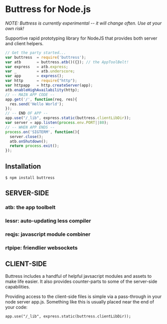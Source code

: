 Buttress for Node.js
=============

*NOTE: Buttress is currently experimental -- it will change often. Use at your own risk!*

Supportive rapid prototyping library for NodeJS that provides both server and client helpers.

```js
// Get the party started...
var buttress  = require('buttress');
var atb       = buttress.atb()({}); // the AppToolBelt!
var express   = atb.express;
var _         = atb.underscore;
var app       = express();
var http      = require("http");
var httpapp   = http.createServer(app);
atb.enableHighAvailability(http);
// -- MAIN APP CODE --
app.get('/', function(req, res){
  res.send('Hello World');
});
// -- END OF APP -- 
app.use("/_lib", express.static(buttress.clientLibDir));
var server = app.listen(process.env.PORT||80);
// -- WHEN APP ENDS --
process.on('SIGTERM', function(){
  server.close();
  atb.onShutdown();
  return process.exit(); 
});
```

## Installation

    $ npm install buttress


## SERVER-SIDE 

### atb: the app toolbelt

### lessr: auto-updating less compiler

### reqjs: javascript module combiner

### rtpipe: friendlier websockets

## CLIENT-SIDE

Buttress includes a handful of helpful javsacript modules and assets to make life easier. It also provides counter-parts to some of the server-side capabilities.

Providing access to the client-side files is simple via a pass-through in your node server app.js. Something like this is usually placed near the end of your code:

    app.use("/_lib", express.static(buttress.clientLibDir));






